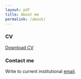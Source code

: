 ```yaml
---
layout: pdf
title: About me
permalink: /about/
---
```


### CV

[Download CV](images/CV.pdf)

### Contact me

Write to current institutional [email](mailto:mihaly.koltai@curie.fr).
